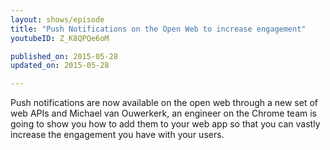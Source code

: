 ```yaml
---
layout: shows/episode
title: "Push Notifications on the Open Web to increase engagement"
youtubeID: Z_K8QPQe6oM

published_on: 2015-05-28
updated_on: 2015-05-28

---
```

Push notifications are now available on the open web through a new set of web APIs and 
Michael van Ouwerkerk, an engineer on the Chrome team is going to show you how to add 
them to your web app so that you can vastly increase the engagement you have with 
your users.
